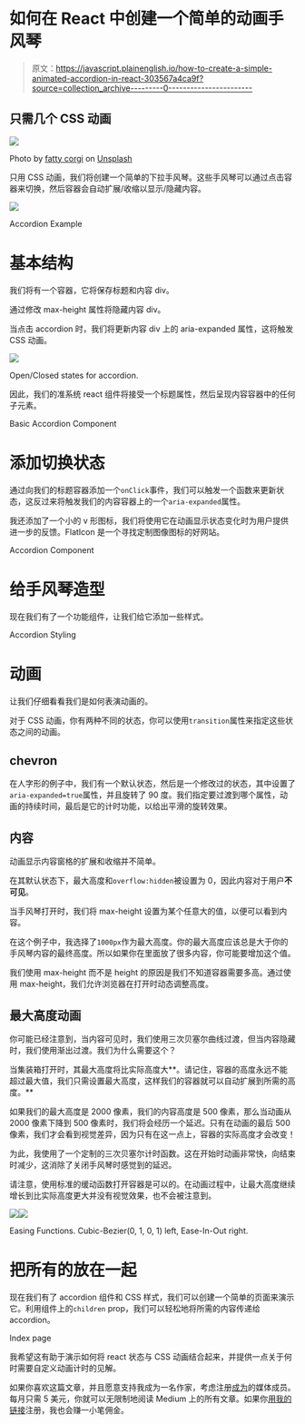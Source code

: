 # 如何在 React 中创建一个简单的动画手风琴

> 原文：<https://javascript.plainenglish.io/how-to-create-a-simple-animated-accordion-in-react-303567a4ca9f?source=collection_archive---------0----------------------->

## 只需几个 CSS 动画

![](img/efe703b2748ee317c361303a3d961978.png)

Photo by [fatty corgi](https://unsplash.com/@fattycorgi?utm_source=medium&utm_medium=referral) on [Unsplash](https://unsplash.com?utm_source=medium&utm_medium=referral)

只用 CSS 动画，我们将创建一个简单的下拉手风琴。这些手风琴可以通过点击容器来切换，然后容器会自动扩展/收缩以显示/隐藏内容。

![](img/31bd262d6f85111232367730299bf4bf.png)

Accordion Example

# 基本结构

我们将有一个容器，它将保存标题和内容 div。

通过修改 max-height 属性将隐藏内容 div。

当点击 accordion 时，我们将更新内容 div 上的 aria-expanded 属性，这将触发 CSS 动画。

![](img/f0c835df4874a9af514a1ea723107fdd.png)

Open/Closed states for accordion.

因此，我们的准系统 react 组件将接受一个标题属性，然后呈现内容容器中的任何子元素。

Basic Accordion Component

# 添加切换状态

通过向我们的标题容器添加一个`onClick`事件，我们可以触发一个函数来更新状态，这反过来将触发我们的内容容器上的一个`aria-expanded`属性。

我还添加了一个小的 v 形图标，我们将使用它在动画显示状态变化时为用户提供进一步的反馈。FlatIcon 是一个寻找定制图像图标的好网站。

Accordion Component

# 给手风琴造型

现在我们有了一个功能组件，让我们给它添加一些样式。

Accordion Styling

# 动画

让我们仔细看看我们是如何表演动画的。

对于 CSS 动画，你有两种不同的状态，你可以使用`transition`属性来指定这些状态之间的动画。

## chevron

在人字形的例子中，我们有一个默认状态，然后是一个修改过的状态，其中设置了`aria-expanded=true`属性，并且旋转了 90 度。我们指定要过渡到哪个属性，动画的持续时间，最后是它的计时功能，以给出平滑的旋转效果。

## 内容

动画显示内容窗格的扩展和收缩并不简单。

在其默认状态下，最大高度和`overflow:hidden`被设置为 0，因此内容对于用户**不可见**。

当手风琴打开时，我们将 max-height 设置为某个任意大的值，以便可以看到内容。

在这个例子中，我选择了`1000px`作为最大高度。你的最大高度应该总是大于你的手风琴内容的最终高度。所以如果你在里面放了很多内容，你可能要增加这个值。

我们使用 max-height 而不是 height 的原因是我们不知道容器需要多高。通过使用 max-height，我们允许浏览器在打开时动态调整高度。

## 最大高度动画

你可能已经注意到，当内容可见时，我们使用三次贝塞尔曲线过渡，但当内容隐藏时，我们使用渐出过渡。我们为什么需要这个？

当集装箱打开时，其最大高度将比实际高度大**。请记住，容器的高度永远不能超过最大值，我们只需设置最大高度，这样我们的容器就可以自动扩展到所需的高度。**

如果我们的最大高度是 2000 像素，我们的内容高度是 500 像素，那么当动画从 2000 像素下降到 500 像素时，我们将会经历一个延迟。只有在动画的最后 500 像素，我们才会看到视觉差异，因为只有在这一点上，容器的实际高度才会改变！

为此，我使用了一个定制的三次贝塞尔计时函数。这在开始时动画非常快，向结束时减少，这消除了关闭手风琴时感觉到的延迟。

请注意，使用标准的缓动函数打开容器是可以的。在动画过程中，让最大高度继续增长到比实际高度更大并没有视觉效果，也不会被注意到。

![](img/63669482bbba30404ca22c2850b96be3.png)![](img/5c113e80d08988d4e0ac20892db92f59.png)

Easing Functions. Cubic-Bezier(0, 1, 0, 1) left, Ease-In-Out right.

# 把所有的放在一起

现在我们有了 accordion 组件和 CSS 样式，我们可以创建一个简单的页面来演示它。利用组件上的`children` prop，我们可以轻松地将所需的内容传递给 accordion。

Index page

我希望这有助于演示如何将 react 状态与 CSS 动画结合起来，并提供一点关于何时需要自定义动画计时的见解。

如果你喜欢这篇文章，并且愿意支持我成为一名作家，考虑注册[成为](https://adam-galtrey.medium.com/membership)的媒体成员。每月只需 5 美元，你就可以无限制地阅读 Medium 上的所有文章。如果你[用我的链接](https://adam-galtrey.medium.com/membership)注册，我也会赚一小笔佣金。